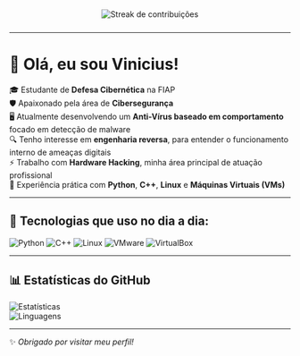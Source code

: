 <div align="center">
  <img src="https://github-readme-streak-stats.herokuapp.com?user=Viniciusp12&theme=highcontrast&hide_border=true" 
       alt="Streak de contribuições"
       style="background-image: url('imagens/wp6992751-malware-wallpapers.jpg'); 
              background-size: cover; 
              border-radius: 10px; 
              padding: 10px;">
</div>

---

# 👋 Olá, eu sou Vinicius!  

🎓 Estudante de **Defesa Cibernética** na FIAP  
🛡️ Apaixonado pela área de **Cibersegurança**  
🖥️ Atualmente desenvolvendo um **Anti-Vírus baseado em comportamento** focado em detecção de malware  
🔍 Tenho interesse em **engenharia reversa**, para entender o funcionamento interno de ameaças digitais  
⚡ Trabalho com **Hardware Hacking**, minha área principal de atuação profissional  
🐍 Experiência prática com **Python**, **C++**, **Linux** e **Máquinas Virtuais (VMs)**  

---

## 🚀 Tecnologias que uso no dia a dia:
![Python](https://img.shields.io/badge/Python-3776AB?style=for-the-badge&logo=python&logoColor=white)
![C++](https://img.shields.io/badge/C++-00599C?style=for-the-badge&logo=cplusplus&logoColor=white)
![Linux](https://img.shields.io/badge/Linux-FCC624?style=for-the-badge&logo=linux&logoColor=black)
![VMware](https://img.shields.io/badge/VMware-607078?style=for-the-badge&logo=vmware&logoColor=white)
![VirtualBox](https://img.shields.io/badge/VirtualBox-183A61?style=for-the-badge&logo=virtualbox&logoColor=white)

---

## 📊 Estatísticas do GitHub
![Estatísticas](https://github-readme-stats.vercel.app/api?username=Viniciusp12&show_icons=true&theme=radical)  
![Linguagens](https://github-readme-stats.vercel.app/api/top-langs/?username=Viniciusp12&layout=compact&theme=radical)  

---

✨ *Obrigado por visitar meu perfil!*  
